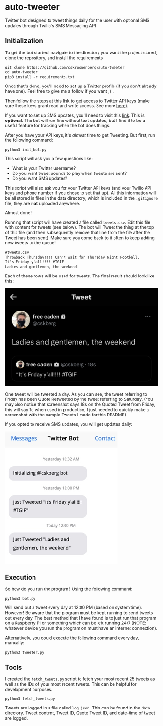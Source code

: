 # auto-tweeter

Twitter bot designed to tweet things daily for the user with optional SMS updates through Twilio's SMS Messaging API

## Initialization ##

To get the bot started, navigate to the directory you want the project stored, clone the repository, and install the requirements
```
git clone https://github.com/cskroonenberg/auto-tweeter
cd auto-tweeter
pip3 install -r requirements.txt
```
Once that's done, you'll need to set up a [Twitter](https://twitter.com/cskberg) profile (if you don't already have one). Feel free to give me a follow if you want ;) .

Then follow the steps at this [link](https://developer.twitter.com/en/docs/twitter-api/getting-started/getting-access-to-the-twitter-api) to get access to Twitter API keys (make sure these keys grant read and write access. See more [here](https://developer.twitter.com/en/docs/apps/app-permissions)).

If you want to set up SMS updates, you'll need to visit this [link](https://www.twilio.com/docs/sms/quickstart/python). This is <b>optional</b>. The bot will run fine without text updates, but I find it to be a useful feature for tracking when the bot does things.

After you have your API keys, it's <i>almost</i> time to get Tweeting. But first, run the following command:
```
python3 init_bot.py
```
This script will ask you a few questions like:
* What is your Twitter username?
* Do you want tweet sounds to play when tweets are sent?
* Do you want SMS updates?

This script will also ask you for your Twitter API keys (and your Twilio API keys and phone number if you chose to set that up). All this information will be all stored in files in the data directory, which is included in the `.gitignore` file, they are <b>not</b> uploaded anywhere.

Almost done!

Running that script will have created a file called ``tweets.csv``. Edit this file with content for tweets (see below). The bot will Tweet the thing at the top of this file (and then subsequently remove that line from the file after the Tweet has been sent). Make sure you come back to it often to keep adding new tweets to the queue!
```
#tweets.csv
Throwback Thursday!!!! Can't wait for Thursday Night Football.
It's Friday y'all!!!! #TGIF
Ladies and gentlemen, the weekend
```
Each of these rows will be used for tweets.
The final result should look like this:

<img src="assets/doc/example_tweet.jpg">

One tweet will be tweeted a day. As you can see, the tweet referring to Friday has been Quote Retweeted by the tweet referring to Saturday. (You may also notice that screenshot says 18s on the Quoted Tweet from Friday, this will say 1d when used in production, I just needed to quickly make a screenshot with the sample Tweets I made for this README)

If you opted to receive SMS updates, you will get updates daily:

<img src="assets/doc/example_SMS.jpg">

## Execution ##

So how do you run the program? Using the following command:
```
python3 bot.py
```
Will send out a tweet every day at 12:00 PM (based on system time). However! Be aware that the program must be kept running to send tweets out every day. The best method that I have found is to just run that program on a Raspberry Pi or something which can be left running 24/7 (NOTE: whatever device you run the program on must have an internet connection).

Alternatively, you could execute the following command every day, manually:
```
python3 tweeter.py
```

## Tools ##

I created the `fetch_tweets.py` script to fetch your most recent 25 tweets as well as the IDs of your most recent tweets. This can be helpful for development purposes.
```
python3 fetch_tweets.py
```
Tweets are logged in a file called `log.json`. This can be found in the `data` directory. Tweet content, Tweet ID, Quote Tweet ID, and date-time of tweet are logged.
